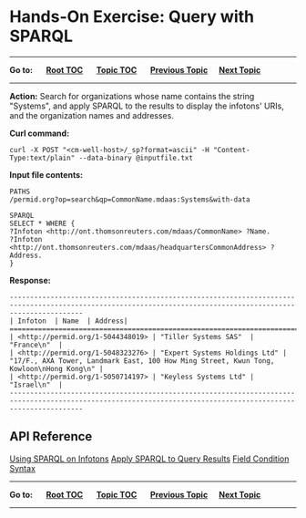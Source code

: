 # Hands-On Exercise: Query with SPARQL #

----

**Go to:** &nbsp;&nbsp;&nbsp;&nbsp; [**Root TOC**](CM-Well.RootTOC.md) &nbsp;&nbsp;&nbsp;&nbsp; [**Topic TOC**](Tutorial.HandsOnExercisesTOC.md) &nbsp;&nbsp;&nbsp;&nbsp; [**Previous Topic**](Tutorial.HandsOnExercises.QueryForInfotons.md)&nbsp;&nbsp;&nbsp;&nbsp; [**Next Topic**](Tutorial.HandsOnExercises.QueryWithGremlin.md)  

----

**Action:** Search for organizations whose name contains the string "Systems", and apply SPARQL to the results to display the infotons' URIs, and the organization names and addresses.

**Curl command:**

    curl -X POST "<cm-well-host>/_sp?format=ascii" -H "Content-Type:text/plain" --data-binary @inputfile.txt

**Input file contents:**

    PATHS
    /permid.org?op=search&qp=CommonName.mdaas:Systems&with-data
    
    SPARQL
    SELECT * WHERE {
    ?Infoton <http://ont.thomsonreuters.com/mdaas/CommonName> ?Name.
    ?Infoton <http://ont.thomsonreuters.com/mdaas/headquartersCommonAddress> ?Address.
    }

**Response:**

	--------------------------------------------------------------------------------------------------------------------------------------------------------------
    | Infoton  | Name  | Address|
    ==============================================================================================================================================================
    | <http://permid.org/1-5044348019> | "Tiller Systems SAS"  | "France\n"  |
    | <http://permid.org/1-5048323276> | "Expert Systems Holdings Ltd" | "17/F., AXA Tower, Landmark East, 100 How Ming Street, Kwun Tong, Kowloon\nHong Kong\n" |
    | <http://permid.org/1-5050714197> | "Keyless Systems Ltd" | "Israel\n"  | 
    --------------------------------------------------------------------------------------------------------------------------------------------------------------
        
## API Reference ##
[Using SPARQL on Infotons](DevGuide.UsingSPARQLOnCM-WellInfotons.md)
[Apply SPARQL to Query Results](API.Query.ApplySPARQLToQueryResults.md)
[Field Condition Syntax](API.FieldConditionSyntax.md)

----

**Go to:** &nbsp;&nbsp;&nbsp;&nbsp; [**Root TOC**](CM-Well.RootTOC.md) &nbsp;&nbsp;&nbsp;&nbsp; [**Topic TOC**](Tutorial.HandsOnExercisesTOC.md) &nbsp;&nbsp;&nbsp;&nbsp; [**Previous Topic**](Tutorial.HandsOnExercises.QueryForInfotons.md)&nbsp;&nbsp;&nbsp;&nbsp; [**Next Topic**](Tutorial.HandsOnExercises.QueryWithGremlin.md)  

----
